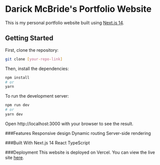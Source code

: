 # Darick McBride's Portfolio Website

This is my personal portfolio website built using [Next.js 14](https://nextjs.org/).

## Getting Started

First, clone the repository:

```bash
git clone [your-repo-link]
```

Then, install the dependencies:

```bash
npm install
# or
yarn
```

To run the development server:
```bash
npm run dev
# or
yarn dev
```

Open http://localhost:3000 with your browser to see the result.

###Features
Responsive design
Dynamic routing
Server-side rendering

###Built With
Next.js 14
React
TypeScript

###Deployment
This website is deployed on Vercel. You can view the live site [here](https://darickmcbride.com).